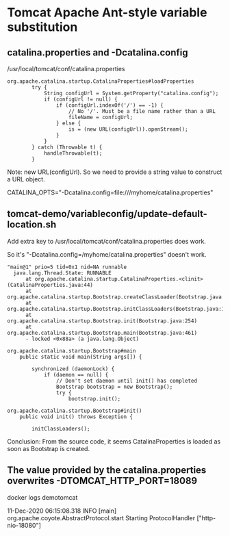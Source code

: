 # Tomcat Apache Ant-style variable substitution

## catalina.properties and -Dcatalina.config

/usr/local/tomcat/conf/catalina.properties

```
org.apache.catalina.startup.CatalinaProperties#loadProperties
        try {
            String configUrl = System.getProperty("catalina.config");
            if (configUrl != null) {
                if (configUrl.indexOf('/') == -1) {
                    // No '/'. Must be a file name rather than a URL
                    fileName = configUrl;
                } else {
                    is = (new URL(configUrl)).openStream();
                }
            }
        } catch (Throwable t) {
            handleThrowable(t);
        }

```

Note: new URL(configUrl). So we need to provide a string value to construct a URL object.

CATALINA_OPTS="-Dcatalina.config=file:///myhome/catalina.properties"

## tomcat-demo/variableconfig/update-default-location.sh

Add extra key to /usr/local/tomcat/conf/catalina.properties does work.

So it's "-Dcatalina.config=/myhome/catalina.properties" doesn't work.

```
"main@1" prio=5 tid=0x1 nid=NA runnable
  java.lang.Thread.State: RUNNABLE
	  at org.apache.catalina.startup.CatalinaProperties.<clinit>(CatalinaProperties.java:44)
	  at org.apache.catalina.startup.Bootstrap.createClassLoader(Bootstrap.java:165)
	  at org.apache.catalina.startup.Bootstrap.initClassLoaders(Bootstrap.java:147)
	  at org.apache.catalina.startup.Bootstrap.init(Bootstrap.java:254)
	  at org.apache.catalina.startup.Bootstrap.main(Bootstrap.java:461)
	  - locked <0x88a> (a java.lang.Object)
```

```
org.apache.catalina.startup.Bootstrap#main
    public static void main(String args[]) {

        synchronized (daemonLock) {
            if (daemon == null) {
                // Don't set daemon until init() has completed
                Bootstrap bootstrap = new Bootstrap();
                try {
                    bootstrap.init();

org.apache.catalina.startup.Bootstrap#init()
    public void init() throws Exception {

        initClassLoaders();
```

Conclusion: From the source code, it seems CatalinaProperties is loaded as soon as Bootstrap is created.

## The value provided by the catalina.properties overwrites -DTOMCAT_HTTP_PORT=18089

docker logs demotomcat

11-Dec-2020 06:15:08.318 INFO [main] org.apache.coyote.AbstractProtocol.start Starting ProtocolHandler ["http-nio-18080"]
